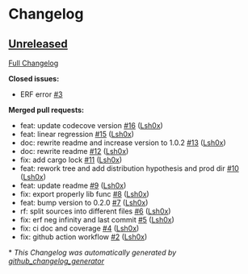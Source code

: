 # Changelog

## [Unreleased](https://github.com/Lsh0x/rs-stats/tree/HEAD)

[Full Changelog](https://github.com/Lsh0x/rs-stats/compare/3b6164864800773f1e475b62ec24a04d2cc76930...HEAD)

**Closed issues:**

- ERF error  [\#3](https://github.com/Lsh0x/rs-stats/issues/3)

**Merged pull requests:**

- feat: update codecove version [\#16](https://github.com/Lsh0x/rs-stats/pull/16) ([Lsh0x](https://github.com/Lsh0x))
- feat: linear regression [\#15](https://github.com/Lsh0x/rs-stats/pull/15) ([Lsh0x](https://github.com/Lsh0x))
- doc: rewrite readme and increase version to 1.0.2 [\#13](https://github.com/Lsh0x/rs-stats/pull/13) ([Lsh0x](https://github.com/Lsh0x))
- doc: rewrite readme [\#12](https://github.com/Lsh0x/rs-stats/pull/12) ([Lsh0x](https://github.com/Lsh0x))
- fix: add cargo lock [\#11](https://github.com/Lsh0x/rs-stats/pull/11) ([Lsh0x](https://github.com/Lsh0x))
- feat: rework tree and add distribution hypothesis and prod dir [\#10](https://github.com/Lsh0x/rs-stats/pull/10) ([Lsh0x](https://github.com/Lsh0x))
- feat: update readme [\#9](https://github.com/Lsh0x/rs-stats/pull/9) ([Lsh0x](https://github.com/Lsh0x))
- fix: export properly lib func [\#8](https://github.com/Lsh0x/rs-stats/pull/8) ([Lsh0x](https://github.com/Lsh0x))
- feat: bump version to 0.2.0 [\#7](https://github.com/Lsh0x/rs-stats/pull/7) ([Lsh0x](https://github.com/Lsh0x))
- rf: split sources into different files [\#6](https://github.com/Lsh0x/rs-stats/pull/6) ([Lsh0x](https://github.com/Lsh0x))
- fix: erf neg infinity and last commit  [\#5](https://github.com/Lsh0x/rs-stats/pull/5) ([Lsh0x](https://github.com/Lsh0x))
- fix: ci doc and coverage [\#4](https://github.com/Lsh0x/rs-stats/pull/4) ([Lsh0x](https://github.com/Lsh0x))
- fix: github action workflow [\#2](https://github.com/Lsh0x/rs-stats/pull/2) ([Lsh0x](https://github.com/Lsh0x))



\* *This Changelog was automatically generated by [github_changelog_generator](https://github.com/github-changelog-generator/github-changelog-generator)*
